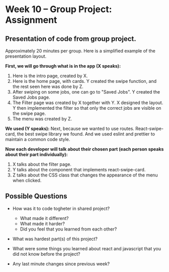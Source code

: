 # Week 10 – Group Project: Assignment

## Presentation of code from group project.

Approximately 20 minutes per group. Here is a simplified example of the presentation layout.

**First, we will go through what is in the app (X speaks):**
1. Here is the intro page, created by X.
2. Here is the home page, with cards. Y created the swipe function, and the rest seen here was done by Z.
3. After swiping on some jobs, one can go to "Saved Jobs". Y created the Saved Jobs page.
4. The Filter page was created by X together with Y. X designed the layout. Y then implemented the filter so that only the correct jobs are visible on the swipe page.
5. The menu was created by Z.

**We used (Y speaks):**
Next, because we wanted to use routes. React-swipe-card, the best swipe library we found. And we used eslint and prettier to maintain a common code style.

**Now each developer will talk about their chosen part (each person speaks about their part individually):**

1. X talks about the filter page.
2. Y talks about the component that implements react-swipe-card.
3. Z talks about the CSS class that changes the appearance of the menu when clicked.

## Possible Questions

* How was it to code togheter in shared project?
  - What made it different?
  - What made it harder?
  - Did you feel that you learned from each other?

* What was hardest part(s) of this project?
* What were some things you learned about react and javascript that you did not know before the project?
* Any last minute changes since previous week?

